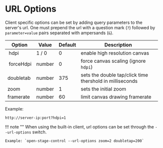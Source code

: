 # URL Options

Client specific options can be set by adding query parameters to the server's url. One must prepend the url with a question mark (`?`) followed by `parameter=value` pairs separated with ampersands (`&`).


| Option | Value | Default | Description |
|----|----|----|----|
| hdpi | 1 / 0 | 0 | enable high resolution canvas |
| forceHdpi | number | 0 | force canvas scaling (ignore `hdpi`) |
| doubletab | number | 375 | sets the double tap/click time thershold in milliseconds |
| zoom | number | 1 | sets the initial zoom |
| framerate | number | 60 | limit canvas drawing framerate |

Example:

`http://server-ip:port?hdpi=1`


!!! note ""
    When using the built-in client, url options can be set through the `--url-options` switch.

    Example: `open-stage-control --url-options zoom=2 doubletap=200`
